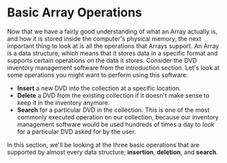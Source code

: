  # Basic Array Operations

Now that we have a fairly good understanding of what an Array actually is, and how it is stored inside the computer's physical memory, the next important thing to look at is all the operations that Arrays support. An Array is a data structure, which means that it stores data in a specific format and supports certain operations on the data it stores. Consider the DVD inventory management software from the introduction section. Let's look at some operations you might want to perform using this software:

-   **Insert** a new DVD into the collection at a specific location.
-   **Delete** a DVD from the existing collection if it doesn't make sense to keep it in the inventory anymore.
-   **Search** for a particular DVD in the collection. This is one of the most commonly executed operation on our collection, because our inventory management software would be used hundreds of times a day to look for a particular DVD asked for by the user.

In this section, we'll be looking at the three basic operations that are supported by almost every data structure; **insertion**, **deletion**, and **search**.